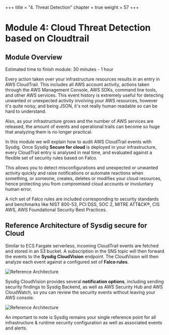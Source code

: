 
+++
title = "4. Threat Detection"
chapter = true
weight = 57
+++

# Module 4: Cloud Threat Detection based on Cloudtrail

## Module Overview

Estimated time to finish module: 30 minutes - 1 hour

Every action taken over your infrastructure resources results in an entry in AWS CloudTrail. This includes all AWS account activity, actions taken through the AWS Management Console, AWS SDKs, command line tools, and other AWS services.  This event history is extremely useful for detecting unwanted or unexpected activity involving your AWS resources, however it's quite noisy, and being JSON, it's not really human readable so can be hard to understand.

Also, as your infrastructure grows and the number of AWS services are released, the amount of events and operational trails can become so huge that analyzing them is no longer practical.  

In this module we will explain how to audit AWS CloudTrail events with Sysdig.  Once Sysdig **Secure for cloud** is deployed in your infrastructure, every CloudTrail entry is analysed in real time, and evaluated against a flexible set of security rules based on Falco.

This allows you to detect misconfigurations and unexpected or unwanted activity quickly and raise notifications or automate reactions when something, or someone, creates, deletes or modifies your cloud resources, hence protecting you from compromised cloud accounts or involuntary human error.

A rich set of Falco rules are included corresponding to security standards and benchmarks like NIST 800-53, PCI DSS, SOC 2, MITRE ATT&CK®, CIS AWS, AWS Foundational Security Best Practices.


## Reference Architecture of Sysdig secure for Cloud

Similar to ECS Fargate serverless, incoming CloudTrail events are fetched and stored in an S3 bucket. A subscription in the SNS topic will then forward the events to the **Sysdig CloudVision** endpoint. The CloudVision will then analyze each event against a configured set of **Falco rules**.

![Reference Architecture](/images/50_module_3/image6.png)

Sysdig CloudVision provides several **notification options**, including sending security findings to Sysdig Backend, as well as AWS Security Hub and AWS CloudWatch, so you can review the security events without leaving your AWS console.

![Reference Architecture](/images/50_module_3/image4.png)

An important to note is Sysdig remains your single reference point for all infrastructure & runtime security configuration as well as associated events and alerts.

